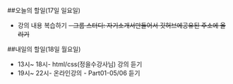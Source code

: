 ##오늘의 할일(17일 일요일)
- 강의 내용 복습하기
~~- 그룹 스터디: 자기소개서만들어서 깃허브에공유된 주소에 올리기~~


##내일의 할일(18일 월요일)
- 13시~ 18시- html/css(정을수강사님) 강의 듣기
- 19시~ 22시- 온라인강의 - Part01-05/06 듣기

